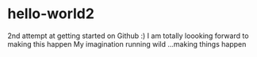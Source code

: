 # hello-world2
2nd attempt at getting started on Github :)
I am totally loooking forward to making this happen
My imagination running wild
...making things happen
